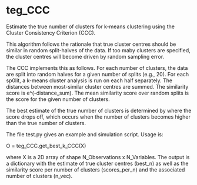 # teg_CCC
Estimate the true number of clusters for k-means clustering using the Cluster Consistency Criterion (CCC).

This algorithm follows the rationale that true cluster centres should be similar in random split-halves of the data. If too maby clusters are specified, the cluster centres will become driven by random sampling error.

The CCC implements this as follows. For each number of clusters, the data are split into random halves for a given number of splits (e.g., 20). For each sp0lit, a k-means cluster analysis is run on each half separately. The distances between most-similar cluster centres are summed. The similarity score is e^(-distance_sum). The mean similarity score over random splits is the score for the given number of clusters.

The best estimate of the true number of clusters is determined by where the score drops off, which occurs when the number of clusters becomes higher than the true number of clusters.

The file test.py gives an example and simulation script. Usage is:

O = teg_CCC.get_best_k_CCC(X)

where X is a 2D array of shape N_Observations x N_Variables. The output is a dictionary with the estimate of true cluster centres (best_n) as well as the similarity score per number of clusters (scores_per_n) and the associated number of clusters (n_vec).
